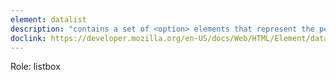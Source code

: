 ```yaml
---
element: datalist
description: "contains a set of <option> elements that represent the permissible or recommended options available to choose from within other controls."
doclink: https://developer.mozilla.org/en-US/docs/Web/HTML/Element/datalist
---
```


<p class="mb-2">Role: listbox</p>
